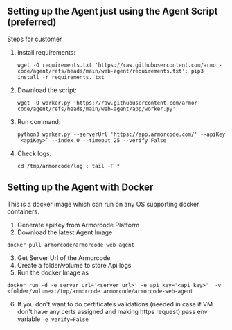 ## Setting up the Agent just using the Agent Script (preferred)
Steps for customer
1. install requirements:  
   ```commandline
   wget -O requirements.txt 'https://raw.githubusercontent.com/armor-code/agent/refs/heads/main/web-agent/requirements.txt'; pip3 install -r requirements. txt
   ```
2. Download the script:
   ```commandline
   wget -O worker.py 'https://raw.githubusercontent.com/armor-code/agent/refs/heads/main/web-agent/app/worker.py'
   ```

3. Run command: 
   ```commandline
   python3 worker.py --serverUrl 'https://app.armorcode.com/' --apiKey `<apiKey>` --index 0 --timeout 25 --verify False
    ```
4. Check logs: 
    ```commandline
    cd /tmp/armorcode/log ; tail -F *
   ```



## Setting up the Agent with Docker
This is a docker image which can run on any OS supporting docker containers.

1. Generate apiKey from Armorcode Platform
2. Download the latest Agent Image
```commandline
docker pull armorcode/armorcode-web-agent
```
3. Get Server Url of the Armorcode
4. Create a folder/volume to store Api logs 
5. Run the docker Image as 
```commandline
docker run -d -e server_url='<server_url>' -e api_key='<api_key>'  -v <folder/volume>:/tmp/armorcode armorcode/armorcode-web-agent
```
6. If you don't want to do certificates validations (needed in case if VM don't have any certs assigned and making https request) pass env variable
    ``-e verify=False`` 
